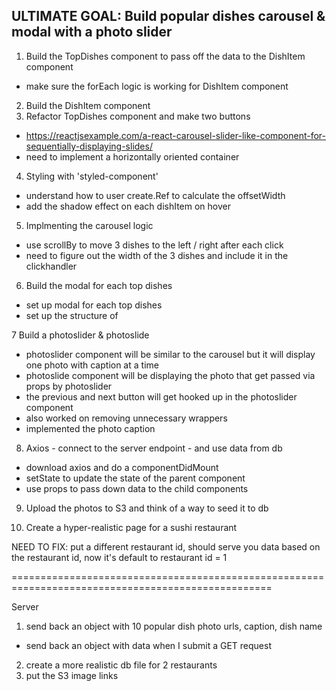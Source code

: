 ## ULTIMATE GOAL: Build popular dishes carousel & modal with a photo slider

1. Build the TopDishes component to pass off the data to the DishItem component

- make sure the forEach logic is working for DishItem component

2. Build the DishItem component
3. Refactor TopDishes component and make two buttons

- https://reactjsexample.com/a-react-carousel-slider-like-component-for-sequentially-displaying-slides/
- need to implement a horizontally oriented container

4. Styling with 'styled-component'

- understand how to user create.Ref to calculate the offsetWidth
- add the shadow effect on each dishItem on hover

5. Implmenting the carousel logic

- use scrollBy to move 3 dishes to the left / right after each click
- need to figure out the width of the 3 dishes and include it in the clickhandler

6. Build the modal for each top dishes

- set up modal for each top dishes
- set up the structure of

7 Build a photoslider & photoslide

- photoslider component will be similar to the carousel but it will display one photo with caption at a time
- photoslide component will be displaying the photo that get passed via props by photoslider
- the previous and next button will get hooked up in the photoslider component
- also worked on removing unnecessary wrappers
- implemented the photo caption

8. Axios - connect to the server endpoint - and use data from db

- download axios and do a componentDidMount
- setState to update the state of the parent component
- use props to pass down data to the child components

9. Upload the photos to S3 and think of a way to seed it to db

10. Create a hyper-realistic page for a sushi restaurant

NEED TO FIX: put a different restaurant id, should serve you data based on the restaurant id, now it's default to restaurant id = 1

===================================================================================================

Server

1. send back an object with 10 popular dish photo urls, caption, dish name

- send back an object with data when I submit a GET request

2. create a more realistic db file for 2 restaurants
3. put the S3 image links
